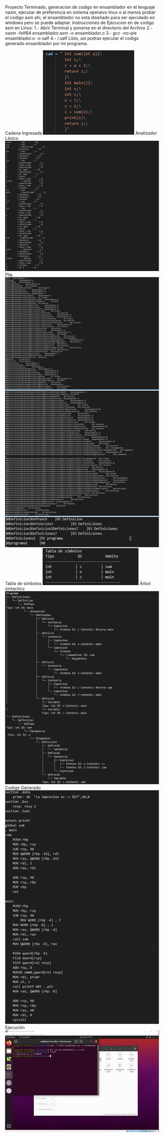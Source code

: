Proyecto Terminado, generacion de codigo en ensamblador en el lenguaje nasm, ejecutar de preferencia en sistema operaivo linux o al menos probar el codigo asm ahi, el ensamblador no esta diseñado para ser ejecutado en windows pero se puede adaptar.
Instrucciones de Ejecucion en de codigo asm en Linux:
1.- Abrir Terminal y ponerse en el directorio del Archivo
2.- nasm -felf64 ensamblador.asm -o ensamblador.o
3.- gcc -no-pie ensamblador.o -o salf
4.- /.salf
Listo, asi podras ejecutar el codigo generado ensamblador por mi programa.


Cadena Ingresada
![Cadena](https://github.com/SaidS11/Seminario-Traductores-de-Lenguaje-2/blob/main/Generacion%20de%20codigo/Imagenes/Funcionamiento_Cadena_Ingreasada.png)
Analizador Léxico
![Lexico](https://github.com/SaidS11/Seminario-Traductores-de-Lenguaje-2/blob/main/Generacion%20de%20codigo/Imagenes/Funcionamiento_Lexico.png)
Pila
![Pila](https://github.com/SaidS11/Seminario-Traductores-de-Lenguaje-2/blob/main/Generacion%20de%20codigo/Imagenes/Funcionamiento_Pila1.png)
![Pila](https://github.com/SaidS11/Seminario-Traductores-de-Lenguaje-2/blob/main/Generacion%20de%20codigo/Imagenes/Funcionamiento_Pila2.png)
![Pila](https://github.com/SaidS11/Seminario-Traductores-de-Lenguaje-2/blob/main/Generacion%20de%20codigo/Imagenes/Funcionamiento_Pila3.png)
Tabla de símbolos
![Tabla](https://github.com/SaidS11/Seminario-Traductores-de-Lenguaje-2/blob/main/Generacion%20de%20codigo/Imagenes/Funcionamiento_Tabla_de_simbolo.png)
Árbol sintactico
![Arbol](https://github.com/SaidS11/Seminario-Traductores-de-Lenguaje-2/blob/main/Generacion%20de%20codigo/Imagenes/Funcionamiento_Arbol.png)
Codigo Generado
![Codigo](https://github.com/SaidS11/Seminario-Traductores-de-Lenguaje-2/blob/main/Generacion%20de%20codigo/Imagenes/Funcionamiento_Codigo_Generado.png)
Ejecución
![Ejecucion](https://github.com/SaidS11/Seminario-Traductores-de-Lenguaje-2/blob/main/Generacion%20de%20codigo/Imagenes/Funcionamiento_Ejecucion.png)
